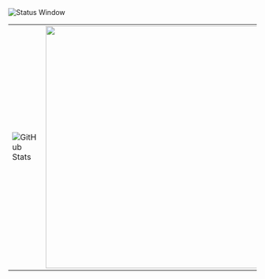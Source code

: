 <img src="https://github.com/user-attachments/assets/9b0d2a1d-bbac-4b74-ade7-d0804f96fa14" alt="Status Window"/>

<table>
  <tr>
    <td>
      <img src="https://github-readme-stats.vercel.app/api/top-langs/?username=EbadShelby&theme=github_dark&hide_border=false&include_all_commits=true&count_private=true&layout=compact" alt="GitHub Stats" />
    </td>
    <td>
      <img src="https://github.com/user-attachments/assets/35edf0d0-f6d0-4e9a-8b36-7a16a3852d70" width="492" />
    </td>
  </tr>
</table>


